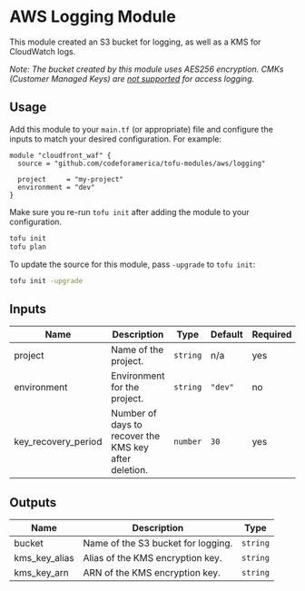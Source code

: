 # AWS Logging Module

This module created an S3 bucket for logging, as well as a KMS for CloudWatch
logs.

_Note: The bucket created by this module uses AES256 encryption. CMKs (Customer
Managed Keys) are [not supported] for access logging._

## Usage

Add this module to your `main.tf` (or appropriate) file and configure the inputs
to match your desired configuration. For example:

```hcl
module "cloudfront_waf" {
  source = "github.com/codeforamerica/tofu-modules/aws/logging"

  project     = "my-project"
  environment = "dev"
}
```

Make sure you re-run `tofu init` after adding the module to your configuration.

```bash
tofu init
tofu plan
```

To update the source for this module, pass `-upgrade` to `tofu init`:

```bash
tofu init -upgrade
```

## Inputs

| Name                | Description                                           | Type     | Default | Required |
|---------------------|-------------------------------------------------------|----------|---------|----------|
| project             | Name of the project.                                  | `string` | n/a     | yes      |
| environment         | Environment for the project.                          | `string` | `"dev"` | no       |
| key_recovery_period | Number of days to recover the KMS key after deletion. | `number` | `30`      | yes      |

## Outputs

| Name          | Description                        | Type     |
|---------------|------------------------------------|----------|
| bucket        | Name of the S3 bucket for logging. | `string` |
| kms_key_alias | Alias of the KMS encryption key.   | `string` |
| kms_key_arn   | ARN of the KMS encryption key.     | `string` |

[not supported]: https://repost.aws/knowledge-center/s3-server-access-log-not-delivered

